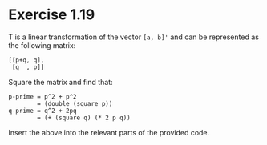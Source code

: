 # Exercise 1.19

T is a linear transformation of the vector `[a, b]'` and can be represented as
the following matrix:
```
[[p+q, q],
 [q  , p]]
``` 

Square the matrix and find that:

```
p-prime = p^2 + p^2
        = (double (square p))
q-prime = q^2 + 2pq
        = (+ (square q) (* 2 p q))
```
Insert the above into the relevant parts of the provided code.
